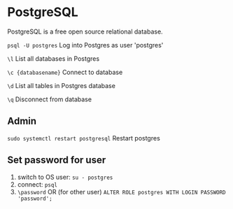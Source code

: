 # PostgreSQL

PostgreSQL is a free open source relational database.

`psql -U postgres` Log into Postgres as user 'postgres'

`\l` List all databases in Postgres

`\c {databasename}` Connect to database

`\d` List all tables in Postgres database

`\q` Disconnect from database

## Admin

`sudo systemctl restart postgresql` Restart postgres

## Set password for user

1. switch to OS user: `su - postgres`
2. connect: `psql`
3. `\password` OR (for other user) `ALTER ROLE postgres WITH LOGIN PASSWORD 'password';`